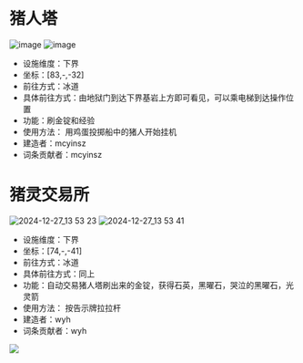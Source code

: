 # 猪人塔
![image](https://github.com/user-attachments/assets/5964dcb8-5920-4d4b-9b98-b36ee34e7016)
![image](https://github.com/user-attachments/assets/81b775a5-2821-485d-9cd4-c3a3c12f1ba8)

* 设施维度：下界
* 坐标：[83,-,-32]
* 前往方式：冰道
* 具体前往方式：由地狱门到达下界基岩上方即可看见，可以乘电梯到达操作位置
* 功能：刷金锭和经验
* 使用方法： 用鸡蛋投掷船中的猪人开始挂机
* 建造者：mcyinsz
* 词条贡献者：mcyinsz

# 猪灵交易所
![2024-12-27_13 53 23](https://github.com/user-attachments/assets/7a58d45b-7a1a-4224-9a57-4db451a12ff9)
![2024-12-27_13 53 41](https://github.com/user-attachments/assets/60284a47-a374-4a14-a0a8-f8a59916d168)

* 设施维度：下界
* 坐标：[74,-,-41]
* 前往方式：冰道
* 具体前往方式：同上
* 功能：自动交易猪人塔刷出来的金锭，获得石英，黑曜石，哭泣的黑曜石，光灵箭
* 使用方法： 按告示牌拉拉杆
* 建造者：wyh
* 词条贡献者：wyh

<img src = "/pics/piglintower.png">
